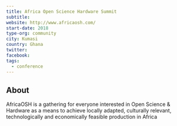 ```yaml
---
title: Africa Open Science Hardware Summit
subtitle:
website: http://www.africaosh.com/
start-date: 2018
type-org: community
city: Kumasi 
country: Ghana
twitter:
facebook:
tags:
  - conference
---
```


## About
AfricaOSH is a gathering for everyone interested in Open Science & Hardware as a means to achieve locally adapted, culturally relevant, technologically and economically feasible production in Africa
